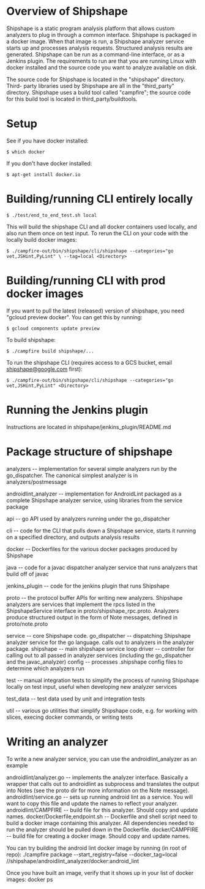 # Overview of Shipshape #

Shipshape is a static program analysis platform that allows custom analyzers to
plug in through a common interface. Shipshape is packaged in a docker image.
When that image is run, a Shipshape analyzer service starts up and processes
analysis requests. Structured analysis results are generated. Shipshape can be
run as a command-line interface, or as a Jenkins plugin. The requirements to run
are that you are running Linux with docker installed and the source code you want
to analyze available on disk.

The source code for Shipshape is located in the "shipshape" directory. Third-
party libraries used by Shipshape are all in the "third_party" directory.
Shipshape uses a build tool called "campfire"; the source code for this build
tool is located in third_party/buildtools.


# Setup #

See if you have docker installed:

`$ which docker`

If you don't have docker installed:

`$ apt-get install docker.io`


# Building/running CLI entirely locally #

`$ ./test/end_to_end_test.sh local`

This will build the shipshape CLI and all docker containers used locally, and
also run them once on test input. To rerun the CLI on your code with the locally
build docker images:

`$ ./campfire-out/bin/shipshape/cli/shipshape --categories="go vet,JSHint,PyLint" \
      --tag=local <Directory>`


# Building/running CLI with prod docker images #

If you want to pull the latest (released) version of shipshape, you need
"gcloud preview docker". You can get this by running:

`$ gcloud components update preview`

To build shipshape:

`$ ./campfire build shipshape/...`

To run the shipshape CLI (requires access to a GCS bucket, email shipshape@google.com first):

`$ ./campfire-out/bin/shipshape/cli/shipshape --categories="go vet,JSHint,PyLint" <Directory>`


# Running the Jenkins plugin #

Instructions are located in shipshape/jenkins_plugin/README.md


# Package structure of shipshape #

analyzers -- implementation for several simple analyzers run by the
  go_dispatcher. The canonical simplest analyzer is in analyzers/postmessage

androidlint_analyzer -- implementation for AndroidLint packaged as a complete
  Shipshape analyzer service, using libraries from the service package

api -- go API used by analyzers running under the go_dispatcher

cli -- code for the CLI that pulls down a Shipshape service, starts it running
  on a specified directory, and outputs analysis results

docker -- Dockerfiles for the various docker packages produced by Shipshape

java -- code for a javac dispatcher analyzer service that runs analyzers that
  build off of javac

jenkins_plugin -- code for the jenkins plugin that runs Shipshape

proto -- the protocol buffer APIs for writing new analyzers. Shipshape analyzers
  are services that implement the rpcs listed in the ShipshapeService interface
  in proto/shipshape_rpc.proto. Analyzers produce structured output in the form
  of Note messages, defined in proto/note.proto

service -- core Shipshape code.
  go_dispatcher -- dispatching Shipshape analyzer service for the go language.
    calls out to analyzers in the analyzer package.
  shipshape -- main shipshape service loop
  driver -- controller for calling out to all passed in analyzer services
    (including the go_dispatcher and the javac_analyzer)
  config -- processes .shipshape config files to determine which analyzers run

test -- manual integration tests to simplify the process of running Shipshape 
  locally on test input, useful when developing new analyzer services

test_data -- test data used by unit and integration tests

util -- various go utilities that simplify Shipshape code, e.g. for working with
  slices, execing docker commands, or writing tests


# Writing an analyzer #

To write a new analyzer service, you can use the androidlint_analyzer as an example

androidlint/analyzer.go -- implements the analyzer interface. Basically a wrapper
  that calls out to androidlint as subprocess and translates the output into Notes
  (see the proto dir for more information on the Note message).
androidlint/service.go -- sets up running android lint as a service. You will want
  to copy this file and update the names to reflect your analyzer.
androidlint/CAMPFIRE -- build file for this analyzer. Should copy and update names.
docker/Dockerfile,endpoint.sh -- Dockerfile and shell script need to build a docker
  image containing this analyzer. All dependencies needed to run the analyzer should
  be pulled down in the Dockerfile.
docker/CAMPFIRE -- build file for creating a docker image. Should copy and update names.

You can try building the android lint docker image by running (in root of repo):
    ./campfire package --start_registry=false --docker_tag=local //shipshape/androidlint_analyzer/docker:android_lint

Once you have built an image, verify that it shows up in your list of docker images:
    docker ps
